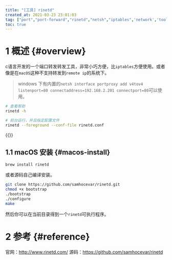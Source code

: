 ```yaml
---
title: "[工具] rinetd"
created_at: 2021-03-23 23:01:03
tag: ["port","port-forward","rinetd","netsh","iptables",'network','tool']
toc: true
---
```


# 1 概述 {#overview}

c语言开发的一个端口转发转发工具，非常小巧方便，比`iptables`方便使用。或者像是在`macOS`这种不支持转发到`remote ip`的系统下。
> windows 下有内置的`netsh interface portproxy add v4tov4 listenport=80 connectaddress=192.168.2.201 connectport=80`可以使用。

```sh
# 查看帮助
rinetd -h

# 前台运行，并且指定配置文件
rinetd --foreground --conf-file rinetd.conf
```

{{<highlight-file path="rinetd.conf" lang="ini">}}

## 1.1 macOS 安装 {#macos-install}

```sh
brew install rinetd
```

或者源码自己编译安装。
```sh
git clone https://github.com/samhocevar/rinetd.git
chmod +x bootstrap
./bootstrap
./configure
make
```
然后你可以在当前目录得到一个`rinetd`可执行程序。

# 2 参考 {#reference}

官网：<http://www.rinetd.com/>
源码：<https://github.com/samhocevar/rinetd>
